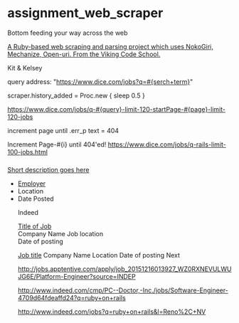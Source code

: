# assignment_web_scraper
Bottom feeding your way across the web

[A Ruby-based web scraping and parsing project which uses NokoGiri, Mechanize, Open-uri.  From the Viking Code School.](http://www.vikingcodeschool.com)

Kit & Kelsey

query address: "https://www.dice.com/jobs?q=#{serch+term}"



scraper.history_added = Proc.new { sleep 0.5 }


https://www.dice.com/jobs/q-#{query}-limit-120-startPage-#{page}-limit-120-jobs

increment page until .err_p text = 404

Increment Page-#{i} until 404'ed!
https://www.dice.com/jobs/q-rails-limit-100-jobs.html

<div class="serp-result-content">
  <h3>
    <a id="position{number}" title="job description" href="actual link">
  </h3>
  <div class="short-desc">
    Short description goes here
  </div>
  <ul class="list-inline details">
    <li class="employer"><span class="hidden-md"><a id="company{number}" href="link to company page">Employer</a></span></li>
    <li class="location">Location</li>
    <li class="posted">Date Posted</li>

Indeed
<div class="row sjlast result">
  <a class="jobtitle" href="job page link" title="title of job">Title of Job</a>
  <div class="sjcl">
    <span class="company">Company Name</span>
    <span class="location">Job location</span>
  </div>
  <div class"result-link-bar">
    <span class="date">Date of posting</span>
  </div>
</div>

<a class="jobtitle" href="Link to posting">Job title</a>
<span class="company">Company Name</span>
<span class="location">Location</span>
<span class="date">Date of posting</span>
<span class="np">Next&nbsp;</span>


http://jobs.apptentive.com/apply/job_20151216013927_WZ0RXNEVULWUJG6E/Platform-Engineer?source=INDEP

http://www.indeed.com/cmp/PC--Doctor,-Inc./jobs/Software-Engineer-4709d64fdeaffd24?q=ruby+on+rails

http://www.indeed.com/jobs?q=ruby+on+rails&l=Reno%2C+NV